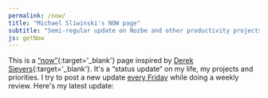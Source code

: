 ```yaml
---
permalink: /now/
title: "Michael Sliwinski's NOW page"
subtitle: "Semi-regular update on Nozbe and other productivity projects in my life"
js: getNow
---
```


This is a [“now”](https://nownownow.com/p/Wwy1){:target='_blank'} page inspired by [Derek Sievers](https://sivers.org/now){:target='_blank'}. It's a “status update“ on my life, my projects and priorities. I try to post a new update [every Friday](/tag/now/) while doing a weekly review. Here's my latest update: